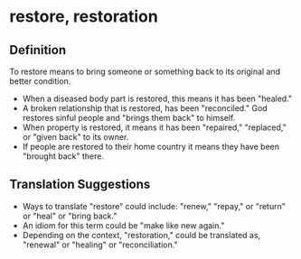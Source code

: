 # restore, restoration

## Definition

To restore means to bring someone or something back to its original and better condition.

* When a diseased body part is restored, this means it has been "healed."
* A broken relationship that is restored, has been "reconciled." God restores sinful people and "brings them back" to himself.
* When property is restored, it means it has been "repaired," "replaced," or "given back" to its owner.
* If people are restored to their home country it means they have been "brought back" there.


## Translation Suggestions



* Ways to translate "restore" could include: "renew," "repay," or "return" or "heal" or "bring back."
* An idiom for this term could be "make like new again."
* Depending on the context, "restoration," could be translated as, "renewal" or "healing" or "reconciliation."